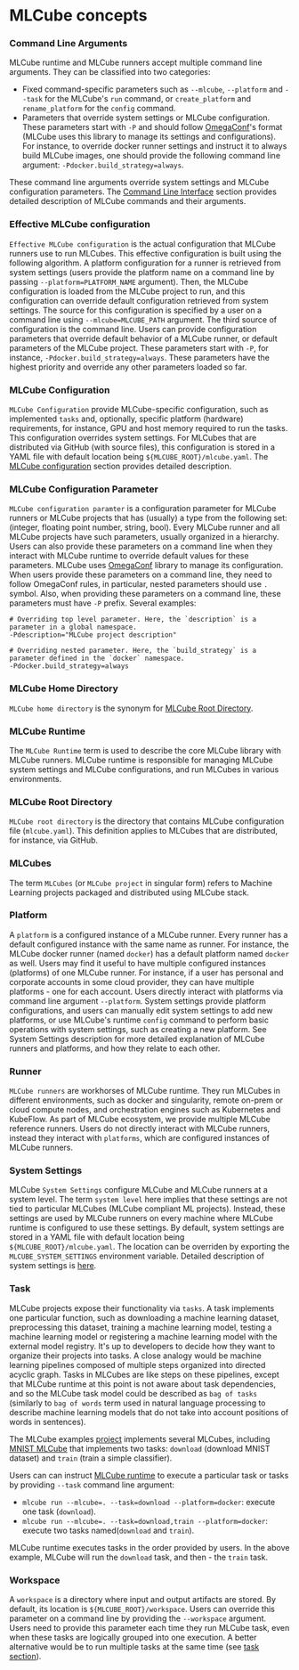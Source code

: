 # MLCube concepts

### Command Line Arguments
MLCube runtime and MLCube runners accept multiple command line arguments. They can be classified into two categories:

- Fixed command-specific parameters such as `--mlcube`, `--platform` and `--task` for the MLCube's `run` command, or
  `create_platform` and `rename_platform` for the `config` command.
- Parameters that override system settings or MLCube configuration. These parameters start with `-P` and should follow
  [OmegaConf](https://omegaconf.readthedocs.io/)'s format (MLCube uses this library to manage its settings and 
  configurations). For instance, to override docker runner settings and instruct it to always build MLCube images,
  one should provide the following command line argument: `-Pdocker.build_strategy=always`.

These command line arguments override system settings and MLCube configuration parameters. 
The [Command Line Interface](https://mlcommons.github.io/mlcube/getting-started/cli/) section provides detailed 
description of MLCube commands and their arguments.

### Effective MLCube configuration
`Effective MLCube configuration` is the actual configuration that MLCube runners use to run MLCubes. This effective
configuration is built using the following algorithm. A platform configuration for a runner is retrieved from system 
settings (users provide the platform name on a command line by passing `--platform=PLATFORM_NAME` argument). Then, 
the MLCube configuration is loaded from the MLCube project to run, and this configuration can override default 
configuration retrieved from system settings. The source for this configuration is specified by a user on a command line
using `--mlcube=MLCUBE_PATH` argument. The third source of configuration is the command line. Users can provide 
configuration parameters that override default behavior of a MLCube runner, or default parameters of the MLCube project.
These parameters start with `-P`, for instance, `-Pdocker.build_strategy=always`. These parameters have the highest 
priority and override any other parameters loaded so far.

### MLCube Configuration
`MLCube Configuration` provide MLCube-specific configuration, such as implemented `tasks` and, optionally, specific 
platform (hardware) requirements, for instance, GPU and host memory required to run the tasks. This configuration 
overrides system settings. For MLCubes that are distributed via GitHub (with source files), this configuration is
stored in a YAML file with default location being `${MLCUBE_ROOT}/mlcube.yaml`. The 
[MLCube configuration](https://mlcommons.github.io/mlcube/getting-started/mlcube-configuration/) 
section provides detailed description.

### MLCube Configuration Parameter
`MLCube configuration paramter` is a configuration parameter for MLCube runners or MLCube projects that has (usually)
a type from the following set: (integer, floating point number, string, bool). Every MLCube runner and all MLCube 
projects have such parameters, usually organized in a hierarchy. Users can also provide these parameters on a command
line when they interact with MLCube runtime to override default values for these parameters. MLCube uses 
[OmegaConf](https://omegaconf.readthedocs.io/) library to manage its configuration. When users provide these parameters
on a command line, they need to follow OmegaConf rules, in particular, nested parameters should use `.` symbol. Also,
when providing these parameters on a command line, these parameters must have `-P` prefix. Several examples: 
```shell
# Overriding top level parameter. Here, the `description` is a parameter in a global namespace. 
-Pdescription="MLCube project description"

# Overriding nested parameter. Here, the `build_strategy` is a parameter defined in the `docker` namespace.   
-Pdocker.build_strategy=always
```

### MLCube Home Directory
`MLCube home directory` is the synonym for [MLCube Root Directory](#mlcube-root-directory).

### MLCube Runtime
The `MLCube Runtime` term is used to describe the core MLCube library with MLCube runners. MLCube runtime is responsible
for managing MLCube system settings and MLCube configurations, and run MLCubes in various environments.

### MLCube Root Directory
`MLCube root directory` is the directory that contains MLCube configuration file (`mlcube.yaml`). This definition 
applies to MLCubes that are distributed, for instance, via GitHub.

### MLCubes
The term `MLCubes` (or `MLCube project` in singular form) refers to Machine Learning projects packaged and distributed 
using MLCube stack.

### Platform
A `platform` is a configured instance of a MLCube runner. Every runner has a default configured instance with the same
name as runner. For instance, the MLCube docker runner (named `docker`) has a default platform named `docker` as well.
Users may find it useful to have multiple configured instances (platforms) of one MLCube runner. For instance, if a user
has personal and corporate accounts in some cloud provider, they can have multiple platforms - one for each account.
Users directly interact with platforms via command line argument `--platform`. System settings provide platform 
configurations, and users can manually edit system settings to add new platforms, or use MLCube's runtime `config` 
command to perform basic operations with system settings, such as creating a new platform. See System Settings 
description for more detailed explanation of MLCube runners and platforms, and how they relate to each other.

### Runner
`MLCube runners` are workhorses of MLCube runtime. They run MLCubes in different environments, such as docker and 
singularity, remote on-prem or cloud compute nodes, and orchestration engines such as Kubernetes and KubeFlow. As part
of MLCube ecosystem, we provide multiple MLCube reference runners. Users do not directly interact with MLCube runners,
instead they interact with `platforms`, which are configured instances of MLCube runners.

### System Settings
MLCube `System Settings` configure MLCube and MLCube runners at a system level. The term `system level` here implies 
that these settings are not tied to particular MLCubes (MLCube compliant ML projects). Instead, these settings are 
used by MLCube runners on every machine where MLCube runtime is configured to use these settings. By default, system
settings are stored in a YAML file with default location being `${MLCUBE_ROOT}/mlcube.yaml`. The location can be
overriden by exporting the `MLCUBE_SYSTEM_SETTINGS` environment variable. Detailed description of system settings
is [here](https://mlcommons.github.io/mlcube/getting-started/system-settings/).

### Task
MLCube projects expose their functionality via `tasks`. A task implements one particular function, such as downloading
a machine learning dataset, preprocessing this dataset, training a machine learning model, testing a machine learning 
model or registering a machine learning model with the external model registry. It's up to developers to decide how they
want to organize their projects into tasks. A close analogy would be machine learning pipelines composed of multiple
steps organized into directed acyclic graph. Tasks in MLCubes are like steps on these pipelines, except that MLCube 
runtime at this point is not aware about task dependencies, and so the MLCube task model could be described as 
`bag of tasks` (similarly to `bag of words` term used in natural language processing to describe machine learning models
that do not take into account positions of words in sentences).

The MLCube examples [project](https://github.com/mlcommons/mlcube_examples) implements several MLCubes, including 
[MNIST MLCube](https://github.com/mlcommons/mlcube_examples/blob/master/mnist/mlcube.yaml) that implements two tasks:
`download` (download MNIST dataset) and `train` (train a simple classifier).

Users can can instruct [MLCube runtime](#mlcube-runtime) to execute a particular task or tasks by providing `--task` 
command line argument:

- `mlcube run --mlcube=. --task=download --platform=docker`: execute one task (`download`). 
- `mlcube run --mlcube=. --task=download,train --platform=docker`: execute two tasks named(`download` and `train`).

MLCube runtime executes tasks in the order provided by users. In the above example, MLCube will run the `download` task,
and then - the `train` task.

### Workspace
A `workspace` is a directory where input and output artifacts are stored. By default, its location is 
`${MLCUBE_ROOT}/workspace`. Users can override this parameter on a command line by providing the `--workspace` argument.
Users need to provide this parameter each time they run MLCube task, even when these tasks are logically grouped into 
one execution. A better alternative would be to run multiple tasks at the same time (see [task section](#task)).
